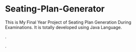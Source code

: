 # Seating-Plan-Generator

This is My Final Year Project of Seating Plan Generation During Examinations. It is totally developed using Java Language.












.










































































































































































































































































.






































